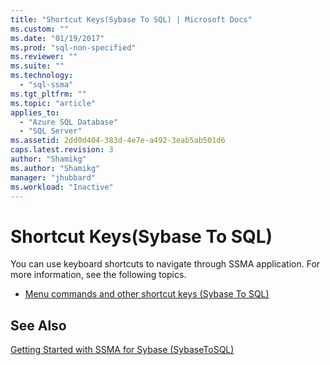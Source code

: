 ```yaml
---
title: "Shortcut Keys(Sybase To SQL) | Microsoft Docs"
ms.custom: ""
ms.date: "01/19/2017"
ms.prod: "sql-non-specified"
ms.reviewer: ""
ms.suite: ""
ms.technology: 
  - "sql-ssma"
ms.tgt_pltfrm: ""
ms.topic: "article"
applies_to: 
  - "Azure SQL Database"
  - "SQL Server"
ms.assetid: 2dd0d404-383d-4e7e-a492-3eab5ab501d6
caps.latest.revision: 3
author: "Shamikg"
ms.author: "Shamikg"
manager: "jhubbard"
ms.workload: "Inactive"
---
```

# Shortcut Keys(Sybase To SQL)
You can use keyboard shortcuts to navigate through SSMA application. For more information, see the following topics.  
  
-   [Menu commands and other shortcut keys &#40;Sybase To SQL&#41;](../../ssma/sybase/menu-commands-and-other-shortcut-keys-sybase-to-sql.md)  
  
## See Also  
[Getting Started with SSMA for Sybase &#40;SybaseToSQL&#41;](../../ssma/sybase/getting-started-with-ssma-for-sybase-sybasetosql.md)  
  
